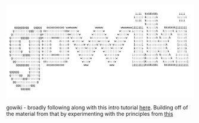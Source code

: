 ![GOWIKI!](img/ascii-gowiki.png)

gowiki - broadly following along with this intro tutorial [here](https://golang.org/doc/articles/wiki/). Building off of the material from that by experimenting with the principles from [this](https://www.youtube.com/watch?v=rWBSMsLG8po)

